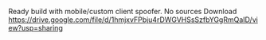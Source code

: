 Ready build with mobile/custom client spoofer. No sources
Download https://drive.google.com/file/d/1hmjxvFPbju4rDWGVHSsSzfbYGgRmQaID/view?usp=sharing
